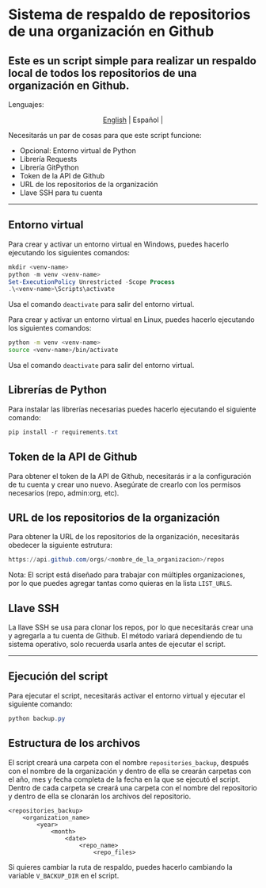 # Sistema de respaldo de repositorios de una organización en Github
Este es un script simple para realizar un respaldo local de todos los repositorios de una organización en Github.
---
Lenguajes:
<p align="center">
  <a href="https://github.com/brosas-espinosa/Repo_organizaztions_backup_system/blob/99d617aed1e1262e0a98d5790c96de5793fd9d05/README.md">English</a> |
  <span>Español</span> |
</p>

Necesitarás un par de cosas para que este script funcione:
- Opcional: Entorno virtual de Python
- Librería Requests
- Librería GitPython
- Token de la API de Github
- URL de los repositorios de la organización
- Llave SSH para tu cuenta

***
## Entorno virtual
Para crear y activar un entorno virtual en Windows, puedes hacerlo ejecutando los siguientes comandos:
```powershell
mkdir <venv-name>
python -m venv <venv-name>
Set-ExecutionPolicy Unrestricted -Scope Process
.\<venv-name>\Scripts\activate
```
Usa el comando `deactivate` para salir del entorno virtual.

Para crear y activar un entorno virtual en Linux, puedes hacerlo ejecutando los siguientes comandos:
```bash
python -m venv <venv-name>
source <venv-name>/bin/activate
```
Usa el comando `deactivate` para salir del entorno virtual.
## Librerías de Python
Para instalar las librerías necesarias puedes hacerlo ejecutando el siguiente comando:
```powershell
pip install -r requirements.txt
```
## Token de la API de Github
Para obtener el token de la API de Github, necesitarás ir a la configuración de tu cuenta y crear uno nuevo. Asegúrate de crearlo con los permisos necesarios (repo, admin:org, etc).
## URL de los repositorios de la organización
Para obtener la URL de los repositorios de la organización, necesitarás obedecer la siguiente estrutura:
```powershell
https://api.github.com/orgs/<nombre_de_la_organizacion>/repos
```
Nota: El script está diseñado para trabajar con múltiples organizaciones, por lo que puedes agregar tantas como quieras en la lista `LIST_URLS`.
## Llave SSH
La llave SSH se usa para clonar los repos, por lo que necesitarás crear una y agregarla a tu cuenta de Github. El método variará dependiendo de tu sistema operativo, solo recuerda usarla antes de ejecutar el script.
***
## Ejecución del script
Para ejecutar el script, necesitarás activar el entorno virtual y ejecutar el siguiente comando:
```powershell
python backup.py
```

## Estructura de los archivos
El script creará una carpeta con el nombre `repositories_backup`, después con el nombre de la organización y dentro de ella se crearán carpetas con el año, mes y fecha completa de la fecha en la que se ejecutó el script. Dentro de cada carpeta se creará una carpeta con el nombre del repositorio y dentro de ella se clonarán los archivos del repositorio.
```
<repositories_backup>
    <organization_name>
        <year>
            <month>
                <date>
                    <repo_name>
                        <repo_files>
```
Si quieres cambiar la ruta de respaldo, puedes hacerlo cambiando la variable `V_BACKUP_DIR` en el script.
